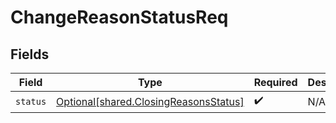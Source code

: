 # ChangeReasonStatusReq


## Fields

| Field                                                                                    | Type                                                                                     | Required                                                                                 | Description                                                                              |
| ---------------------------------------------------------------------------------------- | ---------------------------------------------------------------------------------------- | ---------------------------------------------------------------------------------------- | ---------------------------------------------------------------------------------------- |
| `status`                                                                                 | [Optional[shared.ClosingReasonsStatus]](undefined/models/shared/closingreasonsstatus.md) | :heavy_check_mark:                                                                       | N/A                                                                                      |